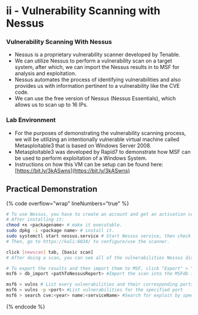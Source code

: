 # ii - Vulnerability Scanning with Nessus

### **Vulnerability Scanning With Nessus**

* Nessus is a proprietary vulnerability scanner developed by Tenable.
* We can utilize Nessus to perform a vulnerability scan on a target system, after which, we can import the Nessus results in to MSF for analysis and exploitation.
* Nessus automates the process of identifying vulnerabilities and also provides us with information pertinent to a vulnerability like the CVE code.
* We can use the free version of Nessus (Nessus Essentials), which allows us to scan up to 16 IPs.

### **Lab Environment**

* For the purposes of demonstrating the vulnerability scanning process, we will be utilizing an intentionally vulnerable virtual machine called Metasploitable3 that is based on Windows Server 2008.
* Metasploitable3 was developed by Rapid7 to demonstrate how MSF can be used to perform exploitation of a Windows System.
* Instructions on how this VM can be setup can be found here: [https://bit.ly/3kASwns](https://bit.ly/3kASwns)



## **Practical Demonstration**

{% code overflow="wrap" lineNumbers="true" %}
```bash
# To use Nessus, you have to create an account and get an activation code.
# After installing it:
chmod +x <packagename> # make it executable.
sudo dpkg -i <package name> # install it.
sudo systemctl start nessus.service # Start Nessus service, then check status.
# Then, go to https://kali:8834/ to configure/use the scanner.

click [newscan] tab, [basic scan]
# After doing a scan, you can see all of the vulnerabilities Nessus discovered and filter them as you want.

# To export the results and then import them to MSF, click "Export" > "Nessus". Then:
msf6 > db_import <pathToNessusReport> #Import the scan into the MSFdb ie, /home/kali/Downloads/Nessus_scan_export..

msf6 > vulns # List every vulnerabilities and their corresponding ports/services
msf6 > vulns -p <port> #List vulnerabilities for the specified port
msf6 > search cve:<year> name:<serviceName> #Search for exploit by specifying the disclosed date and service name
```
{% endcode %}




